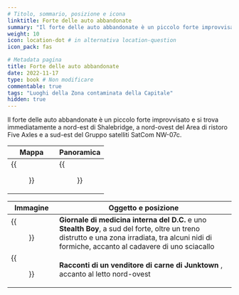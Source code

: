 ```yaml
---
# Titolo, sommario, posizione e icona
linktitle: Forte delle auto abbandonate
summary: "Il forte delle auto abbandonate è un piccolo forte improvvisato e si trova immediatamente a nord-est di Shalebridge, a nord-ovest del Area di ristoro Five Axles e a sud-est del Gruppo satelliti SatCom NW-07c."
weight: 10
icon: location-dot # in alternativa location-question
icon_pack: fas

# Metadata pagina
title: Forte delle auto abbandonate
date: 2022-11-17
type: book # Non modificare
commentable: true
tags: "Luoghi della Zona contaminata della Capitale"
hidden: true
---
```





Il forte delle auto abbandonate è un piccolo forte improvvisato e si trova immediatamente a nord-est di Shalebridge, a nord-ovest del Area di ristoro Five Axles e a sud-est del Gruppo satelliti SatCom NW-07c.

| Mappa                                          | Panoramica                                 |
| ---------------------------------------------- | ------------------------------------------ |
| {{<figure src="Abandoned_Car_Fort_loc.webp">}} | {{<figure src="Abandoned_Car_Fort.webp">}} |

| Immagine                                                                    | Oggetto e posizione                                                                                                                                                                                |
| --------------------------------------------------------------------------- | -------------------------------------------------------------------------------------------------------------------------------------------------------------------------------------------------- |
| {{<figure src="D.C._Journal_of_Internal_Medicine_acf.webp">}}               | **Giornale di medicina interna del D.C.** e uno **Stealth Boy**, a sud del forte, oltre un treno distrutto e una zona irradiata, tra alcuni nidi di formiche, accanto al cadavere di uno sciacallo |
| {{<figure src="Abandoned_car_fort_Tales_of_a_Junktown_Jerky_Vendor.webp">}} | **Racconti di un venditore di carne di Junktown** , accanto al letto nord-ovest                                                                                                                    |


